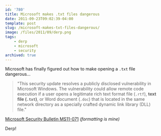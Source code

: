 ```yaml
---
id: '780'
title: Microsoft makes .txt files dangerous
date: 2011-09-23T09:02:39-04:00
template: post
slug: /microsoft-makes-txt-files-dangerous/
image: /files/2011/09/derp.png
tags:
    - derp
    - microsoft
    - security
archived: true
---
```


Microsoft has finally figured out how to make opening a `.txt` file
dangerous...

> "This security update resolves a publicly disclosed vulnerability in
> Microsoft Windows. The vulnerability could allow remote code execution if a
> user opens a legitimate rich text format file (`.rtf`), **text file
> (`.txt`)**, or Word document (`.doc`) that is located in the same network
> directory as a specially crafted dynamic link library (DLL) file."

[Microsoft Security Bulletin MS11-071](https://technet.microsoft.com/en-us/security/bulletin/ms11-071)
_(formatting is mine)_

Derp!
